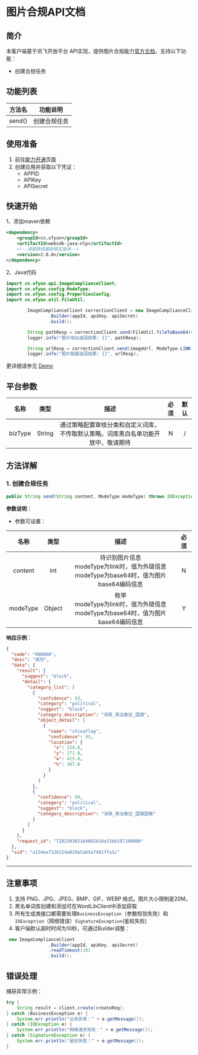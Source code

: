 # 图片合规API文档

## 简介

本客户端基于讯飞开放平台 API实现，提供图片合规能力[官方文档](https://www.xfyun.cn/doc/nlp/ImageModeration/API.html)，支持以下功能：

- 创建合规任务

## 功能列表

| 方法名 | 功能说明     |
| ------ | ------------ |
| send() | 创建合规任务 |

## 使用准备

1. 前往[能力开通](https://www.xfyun.cn/services/preview-picture/)页面
2. 创建应用并获取以下凭证：
   - APPID 
   - APIKey
   - APISecret

## 快速开始

1、添加maven依赖

```xml
<dependency>
    <groupId>cn.xfyun</groupId>
    <artifactId>websdk-java-nlp</artifactId>
    <!--请替换成最新稳定版本-->
    <version>2.0.8</version>
</dependency>
```

2、Java代码

```java
import cn.xfyun.api.ImageComplianceClient;
import cn.xfyun.config.ModeType;
import cn.xfyun.config.PropertiesConfig;
import cn.xfyun.util.FileUtil;

        ImageComplianceClient correctionClient = new ImageComplianceClient
                .Builder(appId, apiKey, apiSecret)
                .build();

        String pathResp = correctionClient.send(FileUtil.fileToBase64(resourcePath + imagePath), ModeType.BASE64);
        logger.info("图片地址返回结果: {}", pathResp);

        String urlResp = correctionClient.send(imageUrl, ModeType.LINK);
        logger.info("图片链接返回结果: {}", urlResp);
```

更详细请参见 [Demo](https://github.com/iFLYTEK-OP/websdk-java-demo/blob/main/src/main/java/cn/xfyun/demo/nlp/ImageComplianceClientApp.java)

## 平台参数

|  名称   |  类型  |                             描述                             | 必须 | 默认 |
| :-----: | :----: | :----------------------------------------------------------: | :--: | :--: |
| bizType | String | 通过策略配置审核分类和自定义词库，不传取默认策略。词库黑白名单功能开放中，敬请期待 |  N   |  /   |

## 方法详解

### 1. 创建合规任务
```java
public String send(String content, ModeType modeType) throws IOException, SignatureException
```
**参数说明**：

- 参数可设置：

|   名称   |  类型  |                             描述                             | 必须 |
| :------: | :----: | :----------------------------------------------------------: | :--: |
| content  |  int   | 待识别图片信息<br/>modeType为link时，值为外链信息<br/>modeType为base64时，值为图片base64编码信息 |  N   |
| modeType | Object | 枚举<br />modeType为link时，值为外链信息<br/>modeType为base64时，值为图片base64编码信息 |  Y   |

**响应示例**：

```json
{
  "code": "000000",
  "desc": "成功",
  "data": {
    "result": {
      "suggest": "block",
      "detail": {
        "category_list": [
          {
            "confidence": 93,
            "category": "political",
            "suggest": "block",
            "category_description": "涉政_政治象征_国旗",
            "object_detail": [
              {
                "name": "chinaflag",
                "confidence": 93,
                "location": {
                  "x": 124.0,
                  "y": 271.0,
                  "w": 415.0,
                  "h": 307.0
                }
              }
            ]
          },
          {
            "confidence": 99,
            "category": "political",
            "suggest": "block",
            "category_description": "涉政_政治象征_国旗国徽"
          }
        ]
      }
    },
    "request_id": "T20230302164002016a33b6197100000"
  },
  "sid": "a154ee7126314a029a5ab5a7491ffa1c"
}
```

---

## 注意事项
1. 支持 PNG、JPG、JPEG、BMP、GIF、WEBP 格式。图片大小限制是20M。
2. 黑名单词库创建和添加可在WordLibClient中添加获取
3. 所有生成类接口都需要处理`BusinessException`（参数校验失败）和`IOException`（网络错误）`SignatureException`(鉴权失败)
6. 客户端默认超时时间为10秒，可通过Builder调整：

```java
 new ImageComplianceClient
                .Builder(appId, apiKey, apiSecret)
                .readTimeout(10)
                .build();
```

## 错误处理
捕获异常示例：
```java
try {
    String result = client.create(createReq);
} catch (BusinessException e) {
    System.err.println("业务异常：" + e.getMessage());
} catch (IOException e) {
    System.err.println("网络请求失败：" + e.getMessage());
} catch (SignatureException e) {
    System.err.println("鉴权失败：" + e.getMessage());
}
```
